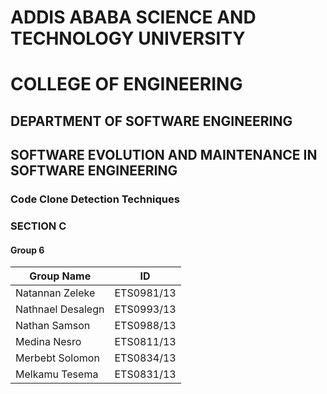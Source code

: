 # ADDIS ABABA SCIENCE AND TECHNOLOGY UNIVERSITY
# COLLEGE OF ENGINEERING
## DEPARTMENT OF SOFTWARE ENGINEERING
## SOFTWARE EVOLUTION AND MAINTENANCE IN SOFTWARE ENGINEERING
### Code Clone Detection Techniques
### SECTION C 
#### Group 6


| Group Name        | ID        |
|-------------------|-----------|
| Natannan Zeleke   | ETS0981/13|
| Nathnael Desalegn | ETS0993/13|
| Nathan Samson     | ETS0988/13|
| Medina Nesro      | ETS0811/13|
| Merbebt Solomon   | ETS0834/13|
| Melkamu Tesema    | ETS0831/13|

